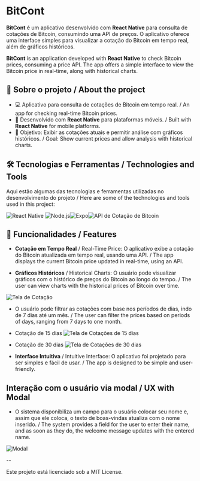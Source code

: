 # BitCont



**BitCont** é um aplicativo desenvolvido com **React Native** para consulta de cotações de Bitcoin, consumindo uma API de preços. O aplicativo oferece uma interface simples para visualizar a cotação do Bitcoin em tempo real, além de gráficos históricos.

**BitCont** is an application developed with **React Native** to check Bitcoin prices, consuming a price API. The app offers a simple interface to view the Bitcoin price in real-time, along with historical charts.

## 🚀 Sobre o projeto / About the project

- 💻 Aplicativo para consulta de cotações de Bitcoin em tempo real. / An app for checking real-time Bitcoin prices.
- 🌱 Desenvolvido com **React Native** para plataformas móveis. / Built with **React Native** for mobile platforms.
- 🎯 Objetivo: Exibir as cotações atuais e permitir análise com gráficos históricos. / Goal: Show current prices and allow analysis with historical charts.

## 🛠️ Tecnologias e Ferramentas / Technologies and Tools

Aqui estão algumas das tecnologias e ferramentas utilizadas no desenvolvimento do projeto / Here are some of the technologies and tools used in this project:

![React Native](https://img.shields.io/badge/React%20Native-61DAFB?style=for-the-badge&logo=react&logoColor=black) ![Node.js](https://img.shields.io/badge/Node.js-339933?style=for-the-badge&logo=node.js&logoColor=white)![Expo](https://img.shields.io/badge/Expo-1B1F23?style=for-the-badge&logo=expo&logoColor=white)![API de Cotação de Bitcoin](https://img.shields.io/badge/API%20de%20Cotação%20de%20Bitcoin-FFD700?style=for-the-badge&logo=bitcoin&logoColor=black)

## 📂 Funcionalidades / Features

- **Cotação em Tempo Real** / Real-Time Price: O aplicativo exibe a cotação do Bitcoin atualizada em tempo real, usando uma API. / The app displays the current Bitcoin price updated in real-time, using an API.
  
- **Gráficos Históricos** / Historical Charts: O usuário pode visualizar gráficos com o histórico de preços do Bitcoin ao longo do tempo. / The user can view charts with the historical prices of Bitcoin over time.

![Tela de Cotação]("assets/print7.jpg")

- O usuário pode filtrar as cotações com base nos períodos de dias, indo de 7 dias até um mês. / The user can filter the prices based on periods of days, ranging from 7 days to one month.

- Cotação de 15 dias
![Tela de Cotações de 15 dias]("assets/print15.jpg)

- Cotação de 30 dias
![Tela de Cotações de 30 dias]("assets/print30.jpg)


- **Interface Intuitiva** / Intuitive Interface: O aplicativo foi projetado para ser simples e fácil de usar. / The app is designed to be simple and user-friendly.

## Interação com o usuário via modal / UX with Modal

- O sistema disponibiliza um campo para o usuário colocar seu nome e, assim que ele coloca, o texto de boas-vindas atualiza com o nome inserido. / The system provides a field for the user to enter their name, and as soon as they do, the welcome message updates with the entered name.

![Modal]("assets/printModal.jpg")

--

Este projeto está licenciado sob a MIT License.